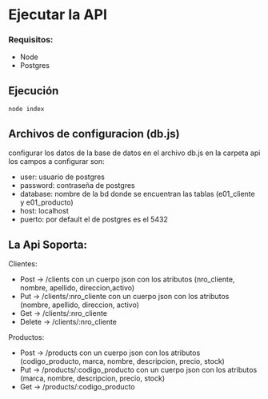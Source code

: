 # Ejecutar la API

### Requisitos:

- Node
- Postgres

## Ejecución

```
node index
```

## Archivos de configuracion (db.js)
configurar los datos de la base de datos en el archivo db.js en la carpeta api
los campos a configurar son:
- user: usuario de postgres
- password: contraseña de postgres
- database: nombre de la bd donde se encuentran las tablas (e01_cliente y e01_producto)
- host: localhost
- puerto: por default el de postgres es el 5432


## La Api Soporta:  
Clientes:  
- Post -> /clients con un cuerpo json con los atributos (nro_cliente, nombre, apellido, direccion,activo)
- Put -> /clients/:nro_cliente con un cuerpo json con los atributos (nombre, apellido, direccion, activo)
- Get -> /clients/:nro_cliente
- Delete -> /clients/:nro_cliente  

Productos:
- Post -> /products con un cuerpo json con los atributos (codigo_producto, marca, nombre, descripcion, precio, stock)
- Put -> /products/:codigo_producto con un cuerpo json con los atributos (marca, nombre, descripcion, precio, stock)
- Get -> /products/:codigo_producto